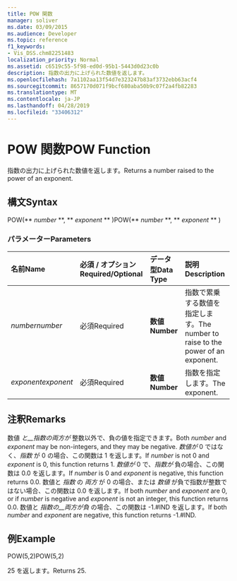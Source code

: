 ```yaml
---
title: POW 関数
manager: soliver
ms.date: 03/09/2015
ms.audience: Developer
ms.topic: reference
f1_keywords:
- Vis_DSS.chm82251483
localization_priority: Normal
ms.assetid: c6519c55-5f98-ed0d-95b1-5443d0d23c0b
description: 指数の出力に上げられた数値を返します。
ms.openlocfilehash: 7a1102aa13f54d7e323247b83af3732ebb63acf4
ms.sourcegitcommit: 8657170d071f9bcf680aba50b9c07f2a4fb82283
ms.translationtype: MT
ms.contentlocale: ja-JP
ms.lasthandoff: 04/28/2019
ms.locfileid: "33406312"
---
```

# <a name="pow-function"></a><span data-ttu-id="0a967-103">POW 関数</span><span class="sxs-lookup"><span data-stu-id="0a967-103">POW Function</span></span>

<span data-ttu-id="0a967-104">指数の出力に上げられた数値を返します。</span><span class="sxs-lookup"><span data-stu-id="0a967-104">Returns a number raised to the power of an exponent.</span></span>
  
## <a name="syntax"></a><span data-ttu-id="0a967-105">構文</span><span class="sxs-lookup"><span data-stu-id="0a967-105">Syntax</span></span>

<span data-ttu-id="0a967-106">POW(\*\* *number* \*\*, \*\* *exponent* \*\* )</span><span class="sxs-lookup"><span data-stu-id="0a967-106">POW(\*\* *number* \*\*, \*\* *exponent* \*\* )</span></span> 
  
### <a name="parameters"></a><span data-ttu-id="0a967-107">パラメーター</span><span class="sxs-lookup"><span data-stu-id="0a967-107">Parameters</span></span>

|<span data-ttu-id="0a967-108">**名前**</span><span class="sxs-lookup"><span data-stu-id="0a967-108">**Name**</span></span>|<span data-ttu-id="0a967-109">**必須 / オプション**</span><span class="sxs-lookup"><span data-stu-id="0a967-109">**Required/Optional**</span></span>|<span data-ttu-id="0a967-110">**データ型**</span><span class="sxs-lookup"><span data-stu-id="0a967-110">**Data Type**</span></span>|<span data-ttu-id="0a967-111">**説明**</span><span class="sxs-lookup"><span data-stu-id="0a967-111">**Description**</span></span>|
|:-----|:-----|:-----|:-----|
| <span data-ttu-id="0a967-112">_number_</span><span class="sxs-lookup"><span data-stu-id="0a967-112">_number_</span></span> <br/> |<span data-ttu-id="0a967-113">必須</span><span class="sxs-lookup"><span data-stu-id="0a967-113">Required</span></span>  <br/> |<span data-ttu-id="0a967-114">**数値**</span><span class="sxs-lookup"><span data-stu-id="0a967-114">**Number**</span></span> <br/> |<span data-ttu-id="0a967-115">指数で累乗する数値を指定します。</span><span class="sxs-lookup"><span data-stu-id="0a967-115">The number to raise to the power of an exponent.</span></span>  <br/> |
| <span data-ttu-id="0a967-116">_exponent_</span><span class="sxs-lookup"><span data-stu-id="0a967-116">_exponent_</span></span> <br/> |<span data-ttu-id="0a967-117">必須</span><span class="sxs-lookup"><span data-stu-id="0a967-117">Required</span></span>  <br/> |<span data-ttu-id="0a967-118">**数値**</span><span class="sxs-lookup"><span data-stu-id="0a967-118">**Number**</span></span> <br/> |<span data-ttu-id="0a967-119">指数を指定します。</span><span class="sxs-lookup"><span data-stu-id="0a967-119">The exponent.</span></span>  <br/> |
   
## <a name="remarks"></a><span data-ttu-id="0a967-120">注釈</span><span class="sxs-lookup"><span data-stu-id="0a967-120">Remarks</span></span>

<span data-ttu-id="0a967-121">数値 _と__指数の両方が_ 整数以外で、負の値を指定できます。</span><span class="sxs-lookup"><span data-stu-id="0a967-121">Both  _number_ and  _exponent_ may be non-integers, and they may be negative.</span></span> <span data-ttu-id="0a967-122">_数値が_ 0 ではなく、_指数_ が 0 の場合、この関数は 1 を返します。</span><span class="sxs-lookup"><span data-stu-id="0a967-122">If  _number_ is not 0 and  _exponent_ is 0, this function returns 1.</span></span> <span data-ttu-id="0a967-123">_数値が_ 0 で、_指数が_ 負の場合、この関数は 0.0 を返します。</span><span class="sxs-lookup"><span data-stu-id="0a967-123">If  _number_ is 0 and  _exponent_ is negative, this function returns 0.0.</span></span> <span data-ttu-id="0a967-124">数値と _指数_ の _両方_ が 0 の場合、または _数値_ が負で指数が整数ではない場合、この関数は 0.0 を返します。</span><span class="sxs-lookup"><span data-stu-id="0a967-124">If both  _number_ and  _exponent_ are 0, or if  _number_ is negative and  _exponent_ is not an integer, this function returns 0.0.</span></span> <span data-ttu-id="0a967-125">数値と _指数の__両方が負_ の場合、この関数は -1.#IND を返します。</span><span class="sxs-lookup"><span data-stu-id="0a967-125">If both  _number_ and  _exponent_ are negative, this function returns -1.#IND.</span></span> 
  
## <a name="example"></a><span data-ttu-id="0a967-126">例</span><span class="sxs-lookup"><span data-stu-id="0a967-126">Example</span></span>

<span data-ttu-id="0a967-127">POW(5,2)</span><span class="sxs-lookup"><span data-stu-id="0a967-127">POW(5,2)</span></span> 
  
<span data-ttu-id="0a967-128">25 を返します。</span><span class="sxs-lookup"><span data-stu-id="0a967-128">Returns 25.</span></span> 
  


